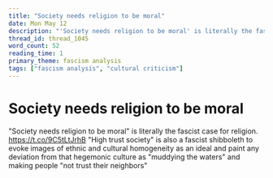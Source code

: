 ```yaml
---
title: "Society needs religion to be moral"
date: Mon May 12
description: "'Society needs religion to be moral' is literally the fascist case for religion."
thread_id: thread_1045
word_count: 52
reading_time: 1
primary_theme: fascism analysis
tags: ["fascism analysis", "cultural criticism"]
---
```


# Society needs religion to be moral

"Society needs religion to be moral" is literally the fascist case for religion. https://t.co/9C5tLtJrhB "High trust society" is also a fascist shibboleth to evoke images of ethnic and cultural homogeneity as an ideal and paint any deviation from that hegemonic culture as "muddying the waters" and making people "not trust their neighbors"